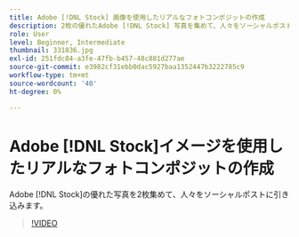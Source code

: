 ```yaml
---
title: Adobe [!DNL Stock] 画像を使用したリアルなフォトコンポジットの作成
description: 2枚の優れたAdobe [!DNL Stock] 写真を集めて、人々をソーシャルポストに引き込む
role: User
level: Beginner, Intermediate
thumbnail: 331836.jpg
exl-id: 251fdc84-a3fe-47fb-b457-48c881d277ae
source-git-commit: e3982cf31ebb0dac5927baa1352447b3222785c9
workflow-type: tm+mt
source-wordcount: '40'
ht-degree: 0%

---
```


# Adobe [!DNL Stock]イメージを使用したリアルなフォトコンポジットの作成

Adobe [!DNL Stock]の優れた写真を2枚集めて、人々をソーシャルポストに引き込みます。

>[!VIDEO](https://video.tv.adobe.com/v/331836?hidetitle=true)
